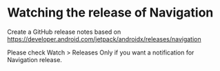 # Watching the release of Navigation

Create a GitHub release notes based on https://developer.android.com/jetpack/androidx/releases/navigation

Please check Watch > Releases Only if you want a notification for Navigation release.

